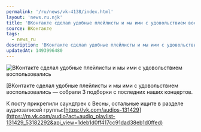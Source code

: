 ```yaml
---
permalink: '/ru/news/vk-4138/index.html'
layout: 'news.ru.njk'
title: 'ВКонтакте сделал удобные плейлисты и мы ими с удовольствием воспользовались'
source: ВКонтакте
tags:
  - news_ru
description: 'ВКонтакте сделал удобные плейлисты и мы ими с удовольствием воспользовались'
updatedAt: 1493996480
---
```

![ВКонтакте сделал удобные плейлисты и мы ими с удовольствием воспользовались](https://sun9-64.userapi.com/impf/c637630/v637630075/3d839/QoS1sHwG3kY.jpg?size=512x512&quality=96&proxy=1&sign=78f0106029e090c8282f188bbe1dea0a&c_uniq_tag=rswCnCSV4C4IHfNBivKw_eISXAbwtArby3iNpAlcW5E&type=album)

[ВКонтакте сделал удобные плейлисты и мы ими с удовольствием воспользовались — собрали 3 подборки с последних наших концертов.

К посту прикрепили саундтрек с Весны, остальные ищите в разделе аудиозаписей группы:[https://vk.com/audios-131429](https://m.vk.com/audio?act=audio_playlist-131429_53182292&api_view=1deb1d0ff417cc91dad38eb1d0ffed)
